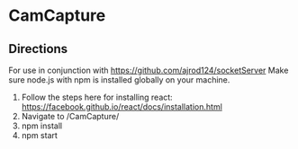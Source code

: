 # CamCapture

## Directions

For use in conjunction with https://github.com/ajrod124/socketServer
Make sure node.js with npm is installed globally on your machine.

1. Follow the steps here for installing react: https://facebook.github.io/react/docs/installation.html
2. Navigate to /CamCapture/
3. npm install
4. npm start
